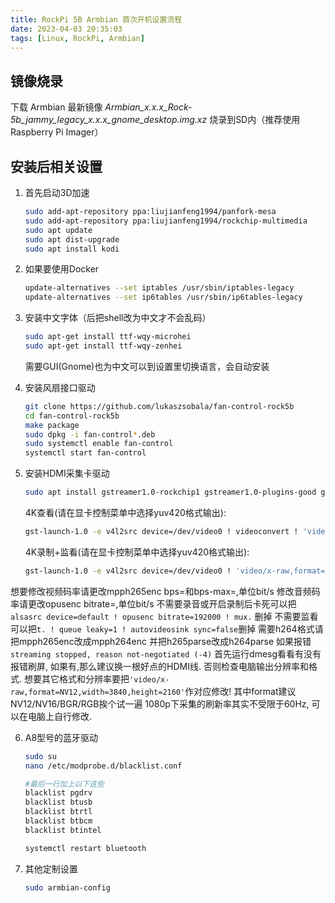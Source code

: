 ```yaml
---
title: RockPi 5B Armbian 首次开机设置流程
date: 2023-04-03 20:35:03
tags: [Linux, RockPi, Armbian]
---
```


## 镜像烧录

下载 Armbian 最新镜像 *Armbian_x.x.x_Rock-5b_jammy_legacy_x.x.x_gnome_desktop.img.xz* 烧录到SD内（推荐使用 Raspberry Pi Imager）

## 安装后相关设置

1. 首先启动3D加速

   ```bash
   sudo add-apt-repository ppa:liujianfeng1994/panfork-mesa
   sudo add-apt-repository ppa:liujianfeng1994/rockchip-multimedia
   sudo apt update
   sudo apt dist-upgrade
   sudo apt install kodi
   ```

2. 如果要使用Docker

   ```bash
   update-alternatives --set iptables /usr/sbin/iptables-legacy
   update-alternatives --set ip6tables /usr/sbin/ip6tables-legacy
   ```

3. 安装中文字体（后把shell改为中文才不会乱码）

   ```bash
   sudo apt-get install ttf-wqy-microhei
   sudo apt-get install ttf-wqy-zenhei
   ```

   需要GUI(Gnome)也为中文可以到设置里切换语言，会自动安装

4. 安装风扇接口驱动

   ```bash
   git clone https://github.com/lukaszsobala/fan-control-rock5b
   cd fan-control-rock5b
   make package
   sudo dpkg -i fan-control*.deb
   sudo systemctl enable fan-control
   systemctl start fan-control
   ```

5. 安装HDMI采集卡驱动

   ```bash
   sudo apt install gstreamer1.0-rockchip1 gstreamer1.0-plugins-good gstreamer1.0-plugins-bad gstreamer1.0-plugins-ugly
   ```

   4K查看(请在显卡控制菜单中选择yuv420格式输出):

   ```bash
   gst-launch-1.0 -e v4l2src device=/dev/video0 ! videoconvert ! 'video/x-raw,format=NV12,width=3840,height=2160' ! autovideosink
   ```

   4K录制+监看(请在显卡控制菜单中选择yuv420格式输出):

   ```bash
   gst-launch-1.0 -e v4l2src device=/dev/video0 ! 'video/x-raw,format=NV12,width=3840,height=2160' ! tee name=t t. ! mpph265enc bps=20000000 bps-max=40000000 rc-mode=vbr ! h265parse ! mp4mux name=mux ! filesink location=4k60hdmiin.mp4 alsasrc device=default ! opusenc bitrate=192000 ! mux. t. ! queue leaky=1 ! autovideosink sync=false
   ```

想要修改视频码率请更改mpph265enc bps=和bps-max=,单位bit/s
修改音频码率请更改opusenc bitrate=,单位bit/s
不需要录音或开启录制后卡死可以把`alsasrc device=default ! opusenc bitrate=192000 ! mux.` 删掉
不需要监看可以把`t. ! queue leaky=1 ! autovideosink sync=false`删掉
需要h264格式请把mpph265enc改成mpph264enc 并把h265parse改成h264parse
如果报错`streaming stopped, reason not-negotiated (-4)` 首先运行dmesg看看有没有报错刷屏, 如果有,那么建议换一根好点的HDMI线. 否则检查电脑输出分辨率和格式.
想要其它格式和分辨率要把`'video/x-raw,format=NV12,width=3840,height=2160'`作对应修改! 其中format建议NV12/NV16/BGR/RGB挨个试一遍
1080p下采集的刷新率其实不受限于60Hz, 可以在电脑上自行修改.

6. A8型号的蓝牙驱动

   ```bash
   sudo su
   nano /etc/modprobe.d/blacklist.conf
   
   #最后一行加上以下这些
   blacklist pgdrv
   blacklist btusb
   blacklist btrtl
   blacklist btbcm
   blacklist btintel
   
   systemctl restart bluetooth
   ```

7. 其他定制设置

   ```bash
   sudo armbian-config
   ```

   
